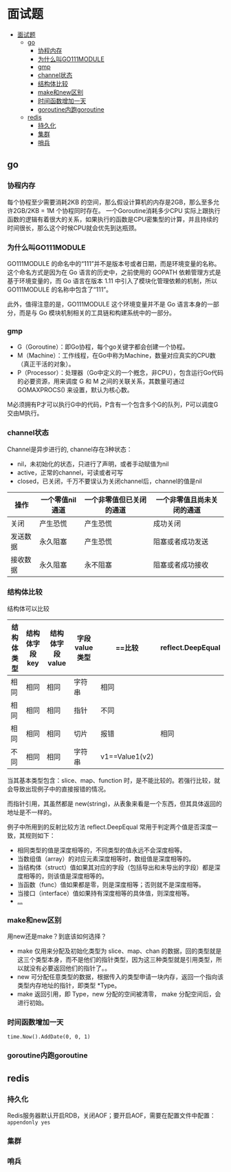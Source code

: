 # 面试题

<!-- TOC -->
* [面试题](#面试题)
  * [go](#go)
    * [协程内存](#协程内存)
    * [为什么叫GO111MODULE](#为什么叫go111module)
    * [gmp](#gmp)
    * [channel状态](#channel状态)
    * [结构体比较](#结构体比较)
    * [make和new区别](#make和new区别)
    * [时间函数增加一天](#时间函数增加一天)
    * [goroutine内跑goroutine](#goroutine内跑goroutine)
  * [redis](#redis)
    * [持久化](#持久化)
    * [集群](#集群)
    * [哨兵](#哨兵)
<!-- TOC -->

## go

### 协程内存

每个协程至少需要消耗2KB 的空间，那么假设计算机的内存是2GB，那么至多允许2GB/2KB = 1M 个协程同时存在。 一个Goroutine消耗多少CPU
实际上跟执行函数的逻辑有着很大的关系，如果执行的函数是CPU密集型的计算，并且持续的时间很长，那么这个时候CPU就会优先到达瓶颈。

### 为什么叫GO111MODULE

GO111MODULE 的命名中的“111”并不是版本号或者日期，而是环境变量的名称。这个命名方式是因为在 Go 语言的历史中，之前使用的
GOPATH 依赖管理方式是基于环境变量的，而 Go 语言在版本 1.11 中引入了模块化管理依赖的机制，所以 GO111MODULE 的名称中包含了“111”。

此外，值得注意的是，GO111MODULE 这个环境变量并不是 Go 语言本身的一部分，而是与 Go 模块机制相关的工具链和构建系统中的一部分。

### gmp

* G（Goroutine）：即Go协程，每个go关键字都会创建一个协程。
* M（Machine）：工作线程，在Go中称为Machine，数量对应真实的CPU数（真正干活的对象）。
* P（Processor）：处理器（Go中定义的一个摡念，非CPU），包含运行Go代码的必要资源，用来调度 G 和 M 之间的关联关系，其数量可通过
  GOMAXPROCS() 来设置，默认为核心数。

M必须拥有P才可以执行G中的代码，P含有一个包含多个G的队列，P可以调度G交由M执行。

### channel状态

Channel是异步进行的, channel存在3种状态：

* nil，未初始化的状态，只进行了声明，或者手动赋值为nil
* active，正常的channel，可读或者可写
* closed，已关闭，千万不要误认为关闭channel后，channel的值是nil

| 操作   | 一个零值nil通道 | 一个非零值但已关闭的通道 | 一个非零值且尚未关闭的通道 |
|------|-----------|--------------|---------------|
| 关闭   | 	产生恐慌     | 	产生恐慌        | 	成功关闭         |
| 发送数据 | 	永久阻塞     | 	产生恐慌        | 	阻塞或者成功发送     |
| 接收数据 | 	永久阻塞     | 	永不阻塞        | 	阻塞或者成功接收     |

### 结构体比较

结构体可以比较

| 结构体类型 | 结构体字段key | 结构体字段value | 字段value类型 | ==比较           | reflect.DeepEqual |
|-------|----------|------------|-----------|----------------|-------------------|
| 相同    | 相同       | 相同         | 字符串       | 相同             |                   |
| 相同    | 相同       | 相同         | 指针        | 不同             |                   |
| 相同    | 相同       | 相同         | 切片        | 报错             | 相同                |
| 不同    | 相同       | 相同         | 字符串       | v1==Value1(v2) |                   |

当其基本类型包含：slice、map、function 时，是不能比较的。若强行比较，就会导致出现例子中的直接报错的情况。

而指针引用，其虽然都是 new(string)，从表象来看是一个东西，但其具体返回的地址是不一样的。

例子中所用到的反射比较方法 reflect.DeepEqual 常用于判定两个值是否深度一致，其规则如下：

* 相同类型的值是深度相等的，不同类型的值永远不会深度相等。
* 当数组值（array）的对应元素深度相等时，数组值是深度相等的。
* 当结构体（struct）值如果其对应的字段（包括导出和未导出的字段）都是深度相等的，则该值是深度相等的。
* 当函数（func）值如果都是零，则是深度相等；否则就不是深度相等。
* 当接口（interface）值如果持有深度相等的具体值，则深度相等。
* [...](http://golang.org/pkg/reflect/#DeepEqual)

### make和new区别

用new还是make？到底该如何选择？

* make 仅用来分配及初始化类型为 slice、map、chan 的数据，回的类型就是这三个类型本身，而不是他们的指针类型，因为这三种类型就是引用类型，所以就没有必要返回他们的指针了。。
* new 可分配任意类型的数据，根据传入的类型申请一块内存，返回一个指向该类型内存地址的指针，即类型 *Type。
* make 返回引用，即 Type，new 分配的空间被清零， make 分配空间后，会进行初始。

### 时间函数增加一天

`time.Now().AddDate(0, 0, 1)`

### goroutine内跑goroutine

## redis

### 持久化

Redis服务器默认开启RDB，关闭AOF；要开启AOF，需要在配置文件中配置：`appendonly yes
`

### 集群

### 哨兵




